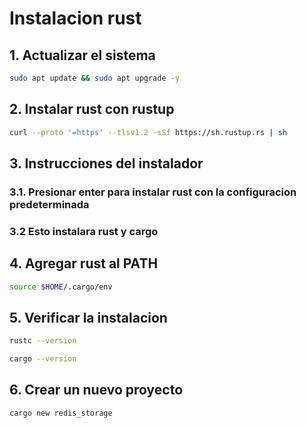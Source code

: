 # Instalacion rust

## 1. Actualizar el sistema

```bash
sudo apt update && sudo apt upgrade -y
```

## 2. Instalar rust con rustup

```bash
curl --proto '=https' --tlsv1.2 -sSf https://sh.rustup.rs | sh
```

## 3. Instrucciones del instalador

### 3.1. Presionar enter para instalar rust con la configuracion predeterminada

### 3.2 Esto instalara rust y cargo

## 4. Agregar rust al PATH

```bash
source $HOME/.cargo/env
```

## 5. Verificar la instalacion

```bash
rustc --version

cargo --version
```

## 6. Crear un nuevo proyecto

```bash
cargo new redis_storage
```
